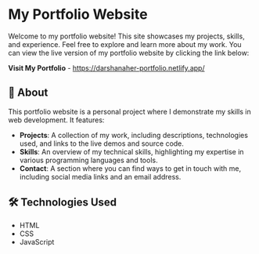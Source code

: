 # My Portfolio Website
Welcome to my portfolio website! This site showcases my projects, skills, and experience. Feel free to explore and learn more about my work.
You can view the live version of my portfolio website by clicking the link below:

**Visit My Portfolio** - https://darshanaher-portfolio.netlify.app/

## 📄 About

This portfolio website is a personal project where I demonstrate my skills in web development. It features:

- **Projects**: A collection of my work, including descriptions, technologies used, and links to the live demos and source code.
- **Skills**: An overview of my technical skills, highlighting my expertise in various programming languages and tools.
- **Contact**: A section where you can find ways to get in touch with me, including social media links and an email address.

## 🛠️ Technologies Used

- HTML
- CSS
- JavaScript


